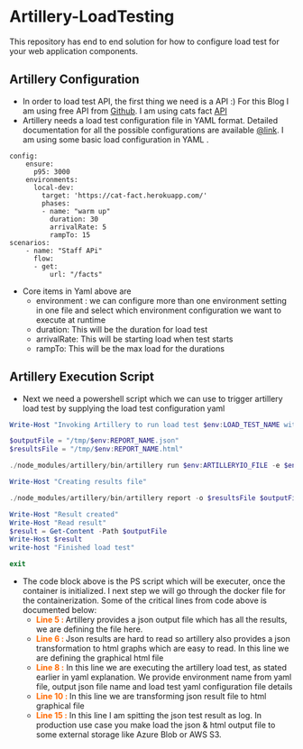 # Artillery-LoadTesting
This repository has end to end solution for how to configure load test for your web application components.
<!-- wp:heading -->
<h2>Artillery Configuration</h2>
<!-- /wp:heading -->

<!-- wp:list -->
<ul><li>In order to load test API, the first thing we need is a API :) For this Blog I am using free API from <a href="https://github.com/public-apis/">Github</a>.  I am using cats fact <a href="https://cat-fact.herokuapp.com/facts">API </a></li><li>Artillery needs a load test configuration file in YAML format. Detailed documentation for all the possible configurations are available <a href="https://artillery.io/docs/guides/guides/test-script-reference.html#Load-Phases">@link</a>. I am using some basic load configuration in YAML .</li></ul>
<!-- /wp:list -->

```
config:
    ensure:
      p95: 3000
    environments:
      local-dev:
        target: 'https://cat-fact.herokuapp.com/'
        phases:
        - name: "warm up"
          duration: 30
          arrivalRate: 5
          rampTo: 15     
scenarios:
    - name: "Staff APi"
      flow:
      - get:
          url: "/facts"
```          
<!-- wp:list -->
<ul><li>Core items in Yaml above are <ul><li>environment : we can configure more than one environment setting in one file and select which environment configuration we want to execute at runtime </li><li>duration: This will be the duration for load test</li><li>arrivalRate: This will be starting load when test starts</li><li>rampTo: This will be the max load for the durations</li></ul></li></ul>
<!-- /wp:list -->

<!-- wp:heading -->
<h2>Artillery Execution Script</h2>
<!-- /wp:heading -->

<!-- wp:list -->
<ul><li>Next we need a powershell script which we can use to trigger artillery load test by supplying the load test configuration yaml</li></ul>
<!-- /wp:list -->

<!-- wp:shortcode -->

```powershell
Write-Host "Invoking Artillery to run load test $env:LOAD_TEST_NAME with file $env:ARTILLERYIO_FILE"

$outputFile = "/tmp/$env:REPORT_NAME.json"
$resultsFile = "/tmp/$env:REPORT_NAME.html"

./node_modules/artillery/bin/artillery run $env:ARTILLERYIO_FILE -e $env:ARTILLERY_ENVIRONMENT -o $outputFile

Write-Host "Creating results file"

./node_modules/artillery/bin/artillery report -o $resultsFile $outputFile

Write-Host "Result created"
Write-Host "Read result"
$result = Get-Content -Path $outputFile  
Write-Host $result 
write-host "Finished load test"

exit

```

<!-- /wp:shortcode -->

<!-- wp:list -->
<ul><li>The code block above is the PS script which will be executer, once the container is initialized. I next step we will go through the docker file for the containerization. Some of the critical lines from code above is documented below:<ul><li><span style="color:#ff6900;" class="has-inline-color"><strong>Line 5 : </strong></span>Artillery provides a json output file which has all the results,  we are defining the file here.</li><li><span style="color:#ff6900;" class="has-inline-color"><strong>Line 6 : </strong></span>Json results are hard to read so artillery also provides a json transformation to html graphs which are easy to read. In this line we are defining the graphical html file</li><li><span style="color:#ff6900;" class="has-inline-color"><strong>Line 8 :</strong></span> In this line we are executing the artillery load test, as stated earlier in yaml explanation. We provide environment name from yaml file, output json file name and load test yaml configuration file details</li><li><strong><span style="color:#ff6900;" class="has-inline-color">Line 10 : </span></strong>In this line we are transforming json result file to html graphical file</li><li><strong><span style="color:#ff6900;" class="has-inline-color">Line 15 :</span></strong> In this line I am spitting the json test result as log. In production use case you make load the json &amp; html output file to some external storage like Azure Blob or AWS S3.</li></ul></li></ul>
<!-- /wp:list -->          